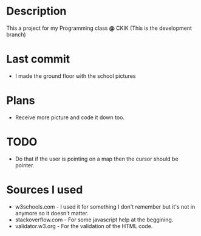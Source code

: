 # Description

This a project for my Programming class **@** CKIK (This is the development branch)

# Last commit

- I made the ground floor with the school pictures

# Plans

- Receive more picture and code it down too.

# TODO

- Do that if the user is pointing on a map then the cursor should be pointer.

# Sources I used

- w3schools.com - I used it for something I don't remember but it's not in anymore so it doesn't matter.
- stackoverflow.com - For some javascript help at the beggining.
- validator.w3.org - For the validation of the HTML code.